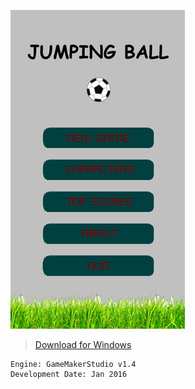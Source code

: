 ![JumpingBall Main](img/ss.png)

> [Download for Windows](https://github.com/emreakturkl/JumpingBall/releases)

```
Engine: GameMakerStudio v1.4
Development Date: Jan 2016
```